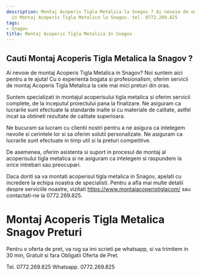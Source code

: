 ```yaml
---
description: Montaj Acoperis Tigla Metalica la Snagov ? Ai nevoie de un profesionist
  in Montaj Acoperis Tigla Metalica la Snagov. tel. 0772.269.825
tags:
- Snagov
title: Montaj Acoperis Tigla Metalica In Snagov
---
```



## Cauti Montaj Acoperis Tigla Metalica la Snagov ?

Ai nevoie de montaj Acoperis Tigla Metalica in Snagov? Noi suntem aici pentru a te ajuta! Cu o experienta bogata si profesionalism, oferim servicii de montaj Acoperis Tigla Metalica la cele mai mici preturi din oras. 

Suntem specializati in montajul acoperisului tigla metalica si oferim servicii complete, de la inceputul proiectului pana la finalizare. Ne asiguram ca lucrarile sunt efectuate la standarde inalte si cu materiale de calitate, astfel incat sa obtineti rezultate de calitate superioara. 

Ne bucuram sa lucram cu clientii nostri pentru a ne asigura ca intelegem nevoile si cerintele lor si sa oferim solutii personalizate. Ne asiguram ca lucrarile sunt efectuate in timp util si la preturi competitive. 

De asemenea, oferim asistenta si suport in procesul de montaj al acoperisului tigla metalica si ne asiguram ca intelegem si raspundem la orice intrebari sau preocupari. 

Daca doriti sa va montati acoperisul tigla metalica in Snagov, apelati cu incredere la echipa noastra de specialisti. Pentru a afla mai multe detalii despre serviciile noastre, vizitati https://www.montajacoperistiglacom/ sau contactati-ne la 0772.269.825.

# Montaj Acoperis Tigla Metalica Snagov Preturi
Pentru o oferta de pret, va rog sa imi scrieti pe whatsapp, si va trimitem in 30 min, Gratuit si fara Obligatii Oferta de Pret.

Tel. 0772.269.825
Whatsapp. 0772.269.825